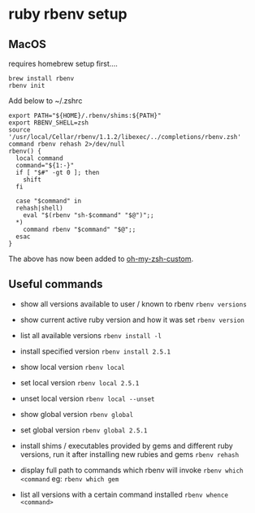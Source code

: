 # ruby rbenv setup

## MacOS

requires homebrew setup first....

```
brew install rbenv 
rbenv init
```

Add below to ~/.zshrc
```
export PATH="${HOME}/.rbenv/shims:${PATH}"
export RBENV_SHELL=zsh
source '/usr/local/Cellar/rbenv/1.1.2/libexec/../completions/rbenv.zsh'
command rbenv rehash 2>/dev/null
rbenv() {
  local command
  command="${1:-}"
  if [ "$#" -gt 0 ]; then
    shift
  fi

  case "$command" in
  rehash|shell)
    eval "$(rbenv "sh-$command" "$@")";;
  *)
    command rbenv "$command" "$@";;
  esac
}
```

The above has now been added to [oh-my-zsh-custom](https://github.com/drofloh/oh-my-zsh-custom).

## Useful commands

- show all versions available to user / known to rbenv
`rbenv versions`

- show current active ruby version and how it was set
`rbenv version`

- list all available versions
`rbenv install -l`

- install specified version
`rbenv install 2.5.1`

- show local version
`rbenv local`

- set local version
`rbenv local 2.5.1`

- unset local version 
`rbenv local --unset`

- show global version
`rbenv global`

- set global version
`rbenv global 2.5.1`

- install shims / executables provided by gems and different ruby versions, run it after installing new rubies and gems
`rbenv rehash`

- display full path to commands which rbenv will invoke
`rbenv which <command`
eg:
`rbenv which gem`

- list all versions with a certain command installed
`rbenv whence <command>`
